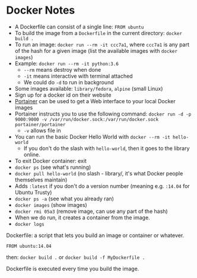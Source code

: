 Docker Notes
============

* A Dockerfile can consist of a single line: `FROM ubuntu`
* To build the image from a `Dockerfile` in the current directory: `docker build .`
* To run an image: `docker run --rm -it ccc7a1`, where `ccc7a1` is any part of the hash for a given image (list the available images with `docker images`)
* Example: `docker run --rm -it python:3.6`
    * `--rm` means destroy when done
    * `-it` means interactive with terminal attached
    * We could do `-d` to run in background
* Some images available: `library/fedora`, `alpine` (small Linux)
* Sign up for a docker id on their website
* [Portainer](portainer.io) can be used to get a Web interface to your local Docker images
* Portainer instructs you to use the following command: `docker run -d -p 9000:9000 -v /var/run/docker.sock:/var/run/docker.sock portainer/portainer`
    * `-v` allows file in
* You can run the basic Docker Hello World with `docker --rm -it hello-world`
    * If you don't do the slash with `hello-world`, then it goes to the library online.
* To exit Docker container: exit
* `docker ps` (see what's running)
* `docker pull hello-world`  (no slash - library/, it's what Docker people themselves maintain)
* Adds `:latest` if you don't do a version number (meaning e.g. `:14.04` for Ubuntu Trusty)
* `docker ps -a` (see what you already ran)
* `docker images` (show images)
* `docker rmi 05a3` (remove image, can use any part of the hash)
* When we do run, it creates a container from the image.
* `docker logs`

Dockerfile: a script that lets you build an image or container or whatever.

`FROM ubuntu:14.04`

then: `docker build .`
or `docker build -f MyDockerfile .`

Dockerfile is executed every time you build the image.
